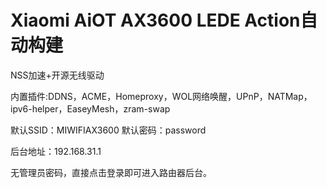 # Xiaomi AiOT AX3600 LEDE Action自动构建

NSS加速+开源无线驱动

内置插件:DDNS，ACME，Homeproxy，WOL网络唤醒，UPnP，NATMap，ipv6-helper，EaseyMesh，zram-swap

默认SSID：MIWIFIAX3600   默认密码：password  

后台地址：192.168.31.1

无管理员密码，直接点击登录即可进入路由器后台。
